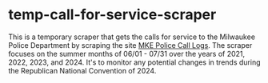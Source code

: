 # temp-call-for-service-scraper
This is a temporary scraper that gets the calls for service to the Milwaukee Police Department by scraping the site [MKE Police Call Logs](https://mke-police.herokuapp.com/about). The scraper focuses on the summer months of 06/01 - 07/31 over the years of 2021, 2022, 2023, and 2024. It's to monitor any potential changes in trends during the Republican National Convention of 2024.
